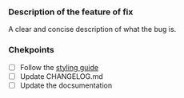 ### Description of the feature of fix

A clear and concise description of what the bug is.

### Chekpoints
- [ ] Follow the [styling guide](https://github.com/lvgl/lvgl/blob/master/docs/CODING_STYLE.md)
- [ ] Update CHANGELOG.md
- [ ] Update the docsumentation 
